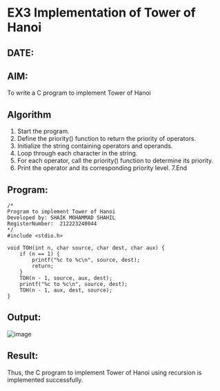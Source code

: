 # EX3 Implementation of Tower of Hanoi
## DATE: 
## AIM:
To write a C program to implement Tower of Hanoi

## Algorithm
1. Start the program.
2. Define the priority() function to return the priority of operators.
3. Initialize the string containing operators and operands.
4. Loop through each character in the string.
5. For each operator, call the priority() function to determine its priority.
6. Print the operator and its corresponding priority level.
7.End

## Program:
```
/*
Program to implement Tower of Hanoi
Developed by: SHAIK MOHAMMAD SHAHIL
RegisterNumber:  212223240044
*/
#include <stdio.h>

void TOH(int n, char source, char dest, char aux) {
    if (n == 1) {
        printf("%c to %c\n", source, dest);
        return;
    }
    TOH(n - 1, source, aux, dest);
    printf("%c to %c\n", source, dest);
    TOH(n - 1, aux, dest, source);
}
```

## Output:
![image](https://github.com/user-attachments/assets/43f8950e-3ddf-4b3f-9736-cbdf804d7abc)



## Result:
Thus, the C program to implement Tower of Hanoi using recursion is implemented successfully.
